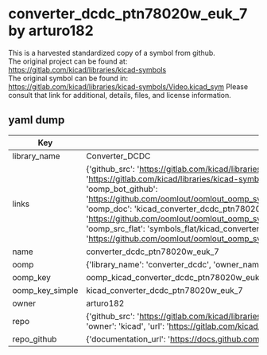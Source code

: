 # converter_dcdc_ptn78020w_euk_7 by arturo182  
This is a harvested standardized copy of a symbol from github.  
The original project can be found at:  
https://gitlab.com/kicad/libraries/kicad-symbols  
The original symbol can be found in:
https://gitlab.com/kicad/libraries/kicad-symbols/Video.kicad_sym
Please consult that link for additional, details, files, and license information.  
## yaml dump  
| Key | Value |  
| --- | --- |  
| library_name | Converter_DCDC |  
| links | {'github_src': 'https://gitlab.com/kicad/libraries/kicad-symbols/Video.kicad_sym', 'github_src_repo': 'https://gitlab.com/kicad/libraries/kicad-symbols', 'oomp_bot': 'kicad_converter_dcdc_ptn78020w_euk_7/working', 'oomp_bot_github': 'https://github.com/oomlout/oomlout_oomp_symbol_bot/tree/main/kicad_converter_dcdc_ptn78020w_euk_7/working', 'oomp_doc': 'kicad_converter_dcdc_ptn78020w_euk_7/working', 'oomp_doc_github': 'https://github.com/oomlout/oomlout_oomp_symbol_doc/tree/main/kicad_converter_dcdc_ptn78020w_euk_7/working', 'oomp_src_flat': 'symbols_flat/kicad_converter_dcdc_ptn78020w_euk_7/working', 'oomp_src_flat_github': 'https://github.com/oomlout/oomlout_oomp_symbol_src/tree/main/kicad_converter_dcdc_ptn78020w_euk_7/working'} |  
| name | converter_dcdc_ptn78020w_euk_7 |  
| oomp | {'library_name': 'converter_dcdc', 'owner_name': 'kicad', 'symbol_name': 'converter_dcdc_ptn78020w_euk_7'} |  
| oomp_key | oomp_kicad_converter_dcdc_ptn78020w_euk_7 |  
| oomp_key_simple | kicad_converter_dcdc_ptn78020w_euk_7 |  
| owner | arturo182 |  
| repo | {'github_src': 'https://gitlab.com/kicad/libraries/kicad-symbols/Video.kicad_sym', 'name': 'libraries/kicad-symbols', 'owner': 'kicad', 'url': 'https://gitlab.com/kicad/libraries/kicad-symbols'} |  
| repo_github | {'documentation_url': 'https://docs.github.com/rest/repos/repos#get-a-repository', 'message': 'Not Found'} |  

